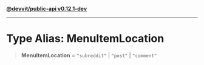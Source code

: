 [**@devvit/public-api v0.12.1-dev**](../README.md)

---

# Type Alias: MenuItemLocation

> **MenuItemLocation** = `"subreddit"` \| `"post"` \| `"comment"`
